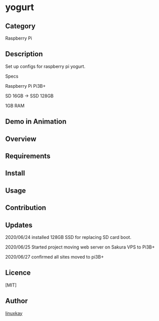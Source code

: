 # yogurt 

## Category

Raspberry Pi

## Description

Set up configs for raspberry pi yogurt.

Specs

Raspberry Pi Pi3B+

SD 16GB -> SSD 128GB

1GB RAM

## Demo in Animation

## Overview

## Requirements

## Install

## Usage

## Contribution

## Updates

2020/06/24 installed 128GB SSD for replacing SD card boot.

2020/06/25 Started project moving web server on Sakura VPS to Pi3B+

2020/06/27 confirmed all sites moved to pi3B+

## Licence
[MIT]

## Author

[linuxkay](https://github.com/linuxkay)
